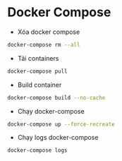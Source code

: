 # Docker Compose

- Xóa docker compose

```bash
docker-compose rm --all
```

- Tải containers

```bash
docker-compose pull
```

- Build container

```bash
docker-compose build --no-cache
```

- Chạy docker-compose

```bash
docker-compose up --force-recreate
```

- Chạy logs docker-compose

```bash
docker-compose logs
```
